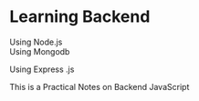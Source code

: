 # Learning Backend 
Using Node.js
<br>
Using Mongodb

Using Express .js


This is a Practical Notes on Backend JavaScript 
